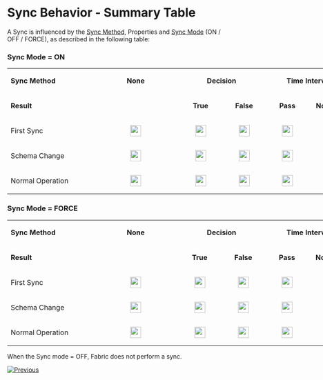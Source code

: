 # Sync Behavior - Summary Table

A Sync is influenced by the [Sync Method](/articles/14_sync_LU_instance/04_sync_methods.md), Properties  and [Sync Mode](/articles/14_sync_LU_instance/02_sync_modes.md)  (ON / OFF / FORCE), as described in the following table: 

### Sync Mode = ON

<table style="width: 800px;">
<tbody>
<tr>
<td style="width: 200px;">
<p><strong>Sync Method</strong></p>
</td>
<td style="width: 200px; text-align: center;">
<p><strong>None</strong></p>
</td>
<td style="width: 200px; text-align: center;" colspan="2">
<p><strong>Decision</strong></p>
</td>
<td style="width: 200px; text-align: center;" colspan="2">
<p><strong>Time Interval</strong></p>
</td>
</tr>
<tr>
<td >
<p><strong>Result</strong></p>
</td>
<td style="text-align: center;">
<p><strong>&nbsp;</strong></p>
</td>
<td style="text-align: center;">
<p><strong>True</strong></p>
</td>
<td style="text-align: center;">
<p><strong>False</strong></p>
</td>
<td style="text-align: center;">
<p><strong>Pass</strong></p>
</td>
<td style="text-align: center;">
<p><strong>Not Pass</strong></p>
</td>
</tr>
<tr>
<td >
<p>First Sync</p>
</td>
<td style="width: 64px;" align="center" width="60"><img src="/articles/images/V_icon.png" alt="" width="25" height="26" /></td>
<td style="width: 71px;" align="center" width="60"><img src="/articles/images/V_icon.png" alt="" width="25" height="26" /></td>
<td style="width: 64px;" align="center" width="60"><img src="/articles/images/X_icon.png" alt="" width="25" height="26" /></td>
<td style="width: 67px;" align="center" width="60"><img src="/articles/images/V_icon.png" alt="" width="25" height="26" /></td>
<td style="width: 64px;" align="center" width="60"><img src="/articles/images/V_icon.png" alt="" width="25" height="26" /></td>
</tr>
<tr>
<td >
<p>Schema Change</p>
</td>
<td style="width: 64px;" align="center" width="60"><img src="/articles/images/V_icon.png" alt="" width="25" height="26" /></td>
<td style="width: 71px;" align="center" width="60"><img src="/articles/images/V_icon.png" alt="" width="25" height="26" /></td>
<td style="width: 64px;" align="center" width="60"><img src="/articles/images/X_icon.png" alt="" width="25" height="26" /></td>
<td style="width: 67px;" align="center" width="60"><img src="/articles/images/V_icon.png" alt="" width="25" height="26" /></td>
<td style="width: 64px;" align="center" width="60"><img src="/articles/images/V_icon.png" alt="" width="25" height="26" /></td>
</tr>
<tr>
<td style="width: 150px;">
<p>Normal Operation</p>
</td>
<td style="width: 64px;" align="center" width="60"><img src="/articles/images/X_icon.png" alt="" width="25" height="26" /></td>
<td style="width: 71px;" align="center" width="60"><img src="/articles/images/V_icon.png" alt="" width="25" height="26" /></td>
<td style="width: 64px;" align="center" width="60"><img src="/articles/images/X_icon.png" alt="" width="25" height="26" /></td>
<td style="width: 67px;" align="center" width="60"><img src="/articles/images/V_icon.png" alt="" width="25" height="26" /></td>
<td style="width: 64px;" align="center" width="60"><img src="/articles/images/X_icon.png" alt="" width="25" height="26" /></td>
</tr>
</tbody>
</table>



### Sync Mode = FORCE

<table style="width: 800px;">
<tbody>
<tr>
<td style="width: 200px;">
<p><strong>Sync Method</strong></p>
</td>
<td style="width: 200px; text-align: center;">
<p><strong>None</strong></p>
</td>
<td style="width: 200px; text-align: center;" colspan="2">
<p><strong>Decision</strong></p>
</td>
<td style="width: 200px; text-align: center;"  colspan="2">
<p><strong>Time Interval</strong></p>
</td>
</tr>
<tr>
<td>
<p><strong>Result</strong></p>
</td>
<td style="text-align: center;">
<p><strong>&nbsp;</strong></p>
</td>
<td style="text-align: center;">
<p><strong>True</strong></p>
</td>
<td style="text-align: center;">
<p><strong>False</strong></p>
</td>
<td style="text-align: center;">
<p><strong>Pass</strong></p>
</td>
<td style="text-align: center;">
<p><strong>Not Pass</strong></p>
</td>
</tr>
<tr>
<td>
<p>First Sync</p>
</td>
<td align="center" width="60"><img src="/articles/images/V_icon.png" alt="" width="25" height="26" /></td>
<td align="center" width="60"><img src="/articles/images/V_icon.png" alt="" width="25" height="26" /></td>
<td align="center" width="60"><img src="/articles/images/X_icon.png" alt="" width="25" height="26" /></td>
<td align="center" width="60"><img src="/articles/images/V_icon.png" alt="" width="25" height="26" /></td>
<td align="center" width="60"><img src="/articles/images/V_icon.png" alt="" width="25" height="26" /></td>
</tr>
<tr>
<td>
<p>Schema Change</p>
</td>
<td align="center" width="60"><img src="/articles/images/V_icon.png" alt="" width="25" height="26" /></td>
<td align="center" width="60"><img src="/articles/images/V_icon.png" alt="" width="25" height="26" /></td>
<td align="center" width="60"><img src="/articles/images/X_icon.png" alt="" width="25" height="26" /></td>
<td align="center" width="60"><img src="/articles/images/V_icon.png" alt="" width="25" height="26" /></td>
<td align="center" width="60"><img src="/articles/images/V_icon.png" alt="" width="25" height="26" /></td>
</tr>
<tr>
<td>
<p>Normal Operation</p>
</td>
<td align="center" width="60"><img src="/articles/images/V_icon.png" alt="" width="25" height="26" /></td>
<td align="center" width="60"><img src="/articles/images/V_icon.png" alt="" width="25" height="26" /></td>
<td align="center" width="60"><img src="/articles/images/X_icon.png" alt="" width="25" height="26" /></td>
<td align="center" width="60"><img src="/articles/images/V_icon.png" alt="" width="25" height="26" /></td>
<td align="center" width="60"><img src="/articles/images/V_icon.png" alt="" width="25" height="26" /></td>
</tr>
</tbody>
</table>



When the Sync mode = OFF, Fabric does not perform a sync. 



[![Previous](/articles/images/Previous.png)](/articles/14_sync_LU_instance/09_skip_sync.md)
